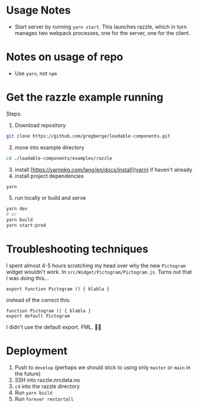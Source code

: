 


# Usage Notes
- Start server by running `yarn start`. This launches razzle, which in turn manages two webpack processes, one for the server, one for the client.

# Notes on usage of repo
- Use `yarn`, not `npm`


# Get the razzle example running

Steps:

1. Download repository

```bash
git clone https://github.com/gregberge/loadable-components.git
```

2. move into example directory

```bash
cd ./loadable-components/examples/razzle
```

3. install [https://yarnpkg.com/lang/en/docs/install](yarn) if haven't already
4. install project dependencies

```bash
yarn
```

5. run locally or build and serve

```bash
yarn dev
# or
yarn build
yarn start:prod
```


# Troubleshooting techniques

I spent almost 4-5 hours scratching my head over why the new `Pictogram` widget wouldn't work. In `src/Widget/Pictogram/Pictogram.js`. Turns out that I was doing this...
```
export function Pictogram () { blabla }
```
instead of the correct this:
```
function Pictogram () { blabla }
export default Pictogram
```

I didn't use the default export. FML. 🤦‍♂️


# Deployment
1. Push to `develop` (perhaps we should stick to using only `master` or `main` in the future)
2. SSH into razzle.nrcdata.no
3. `cd` into the razzle directory
4. Run `yarn build`
5. Run `forever restartall`
